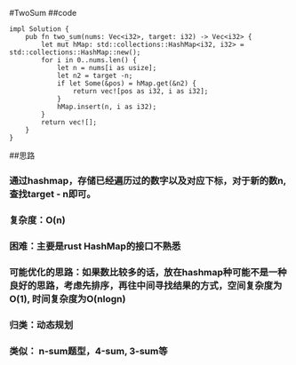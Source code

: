 #TwoSum
##code
```
impl Solution {
    pub fn two_sum(nums: Vec<i32>, target: i32) -> Vec<i32> {
        let mut hMap: std::collections::HashMap<i32, i32> = std::collections::HashMap::new();
        for i in 0..nums.len() {
            let n = nums[i as usize];
            let n2 = target -n;
            if let Some(&pos) = hMap.get(&n2) {
                return vec![pos as i32, i as i32];
            }
            hMap.insert(n, i as i32);
        }
        return vec![];
    }
}
```
##思路
### 通过hashmap，存储已经遍历过的数字以及对应下标，对于新的数n, 查找target - n即可。
### 复杂度：O(n)
### 困难：主要是rust HashMap的接口不熟悉
### 可能优化的思路：如果数比较多的话，放在hashmap种可能不是一种良好的思路，考虑先排序，再往中间寻找结果的方式，空间复杂度为O(1), 时间复杂度为O(nlogn)
### 归类：动态规划
### 类似： n-sum题型，4-sum, 3-sum等
